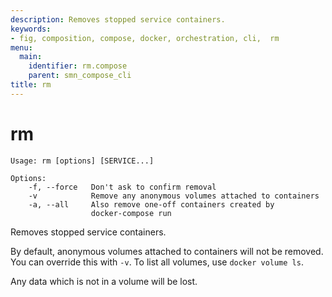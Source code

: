 ```yaml
---
description: Removes stopped service containers.
keywords:
- fig, composition, compose, docker, orchestration, cli,  rm
menu:
  main:
    identifier: rm.compose
    parent: smn_compose_cli
title: rm
---
```


# rm

```
Usage: rm [options] [SERVICE...]

Options:
    -f, --force   Don't ask to confirm removal
    -v            Remove any anonymous volumes attached to containers
    -a, --all     Also remove one-off containers created by
                  docker-compose run
```

Removes stopped service containers.

By default, anonymous volumes attached to containers will not be removed. You
can override this with `-v`. To list all volumes, use `docker volume ls`.

Any data which is not in a volume will be lost.
